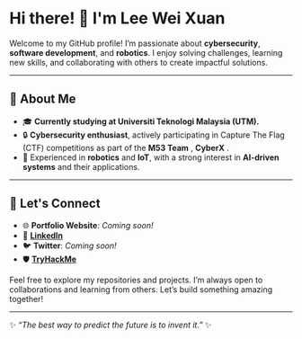 # Hi there! 👋 I'm **Lee Wei Xuan**

Welcome to my GitHub profile! I’m passionate about **cybersecurity**, **software development**, and **robotics**. I enjoy solving challenges, learning new skills, and collaborating with others to create impactful solutions.

---

## 🚀 About Me
- 🎓 **Currently studying at Universiti Teknologi Malaysia (UTM).**  
- 🔒 **Cybersecurity enthusiast**, actively participating in Capture The Flag (CTF) competitions as part of the **M53 Team** , **CyberX** .  
- 🤖 Experienced in **robotics** and **IoT**, with a strong interest in **AI-driven systems** and their applications.

---

## 🔗 Let's Connect
- 🌐 **Portfolio Website**: *Coming soon!*  
- 💼 **[LinkedIn](https://www.linkedin.com/in/lee-wei-xuan-7687b2225)**  
- 🐦 **Twitter**: *Coming soon!*  
- 🛡️ **[TryHackMe](https://tryhackme.com/p/wxlee05)**  

Feel free to explore my repositories and projects. I’m always open to collaborations and learning from others. Let’s build something amazing together!

---

✨ _“The best way to predict the future is to invent it.”_ ✨
